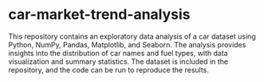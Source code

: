 # car-market-trend-analysis
This repository contains an exploratory data analysis of a car dataset using Python, NumPy, Pandas, Matplotlib, and Seaborn. The analysis provides insights into the distribution of car names and fuel types, with data visualization and summary statistics. The dataset is included in the repository, and the code can be run to reproduce the results.
